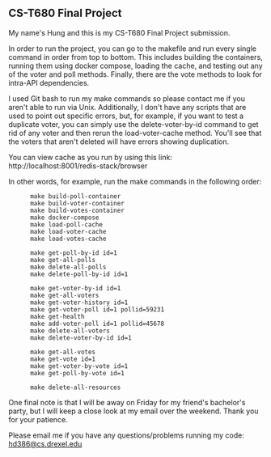 ## CS-T680 Final Project

My name's Hung and this is my CS-T680 Final Project submission.

In order to run the project, you can go to the makefile and run every single command in order from top to bottom. This includes building the containers, running them using docker compose, loading the cache, and testing out any of the voter and poll methods. Finally, there are the vote methods to look for intra-API dependencies. 

I used Git bash to run my make commands so please contact me if you aren't able to run via Unix. Additionally, I don't have any scripts that are used to point out specific errors, but, for example, if you want to test a duplicate voter, you can simply use the delete-voter-by-id command to get rid of any voter and then rerun the load-voter-cache method. You'll see that the voters that aren't deleted will have errors showing duplication. 

You can view cache as you run by using this link: http://localhost:8001/redis-stack/browser

In other words, for example, run the make commands in the following order: 

```
      make build-poll-container
      make build-voter-container
      make build-votes-container
      make docker-compose
      make load-poll-cache
      make load-voter-cache
      make load-votes-cache

      make get-poll-by-id id=1
      make get-all-polls
      make delete-all-polls
      make delete-poll-by-id id=1

      make get-voter-by-id id=1
      make get-all-voters
      make get-voter-history id=1
      make get-voter-poll id=1 pollid=59231
      make get-health
      make add-voter-poll id=1 pollid=45678
      make delete-all-voters
      make delete-voter-by-id id=1

      make get-all-votes
      make get-vote id=1
      make get-voter-by-vote id=1
      make get-poll-by-vote id=1

      make delete-all-resources
```

One final note is that I will be away on Friday for my friend's bachelor's party, but I will keep a close look at my email over the weekend. Thank you for your patience.

Please email me if you have any questions/problems running my code: hd386@cs.drexel.edu
